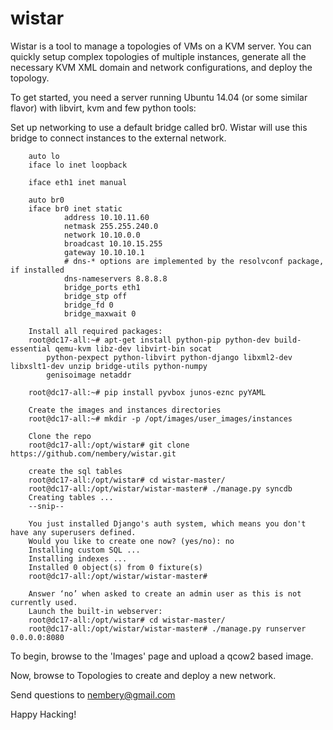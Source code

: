 wistar
======

Wistar is a tool to manage a topologies of VMs on a KVM server. You can quickly setup complex topologies of 
multiple instances, generate all the necessary KVM XML domain and network configurations, and deploy the topology.

To get started, you need a server running Ubuntu 14.04 (or some similar flavor) with libvirt, kvm and few python tools:

Set up networking to use a default bridge called br0. Wistar will use this bridge to connect instances to the
external network.

        auto lo
        iface lo inet loopback
        
        iface eth1 inet manual

        auto br0
        iface br0 inet static
                address 10.10.11.60
                netmask 255.255.240.0
                network 10.10.0.0
                broadcast 10.10.15.255
                gateway 10.10.10.1
                # dns-* options are implemented by the resolvconf package, if installed
                dns-nameservers 8.8.8.8
                bridge_ports eth1
                bridge_stp off
                bridge_fd 0
                bridge_maxwait 0

        Install all required packages:
        root@dc17-all:~# apt-get install python-pip python-dev build-essential qemu-kvm libz-dev libvirt-bin socat
            python-pexpect python-libvirt python-django libxml2-dev libxslt1-dev unzip bridge-utils python-numpy
            genisoimage netaddr

        root@dc17-all:~# pip install pyvbox junos-eznc pyYAML
        
        Create the images and instances directories
        root@dc17-all:~# mkdir -p /opt/images/user_images/instances
        
        Clone the repo
        root@dc17-all:/opt/wistar# git clone https://github.com/nembery/wistar.git
        
        create the sql tables
        root@dc17-all:/opt/wistar# cd wistar-master/
        root@dc17-all:/opt/wistar/wistar-master# ./manage.py syncdb
        Creating tables ...
        --snip--
        
        You just installed Django's auth system, which means you don't have any superusers defined.
        Would you like to create one now? (yes/no): no
        Installing custom SQL ...
        Installing indexes ...
        Installed 0 object(s) from 0 fixture(s)
        root@dc17-all:/opt/wistar/wistar-master#
        
        Answer ‘no’ when asked to create an admin user as this is not currently used.
        Launch the built-in webserver:
        root@dc17-all:/opt/wistar# cd wistar-master/
        root@dc17-all:/opt/wistar/wistar-master# ./manage.py runserver 0.0.0.0:8080

To begin, browse to the 'Images' page and upload a qcow2 based image. 

Now, browse to Topologies to create and deploy a new network.

Send questions to nembery@gmail.com

Happy Hacking!

